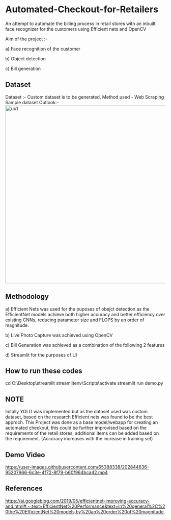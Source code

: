 
# Automated-Checkout-for-Retailers

An attempt to automate the billing process in retail stores with an inbuilt face recognizer for the customers using Efficient nets and OpenCV

Aim of the project :- 

a)  Face recognition of the customer

b)  Object detection

c)  Bill generation

## Dataset

Dataset :- 
Custom dataset is to be generated, Method used - Web Scraping
Sample dataset Outlook:-
<img width="558" alt="uo1" src="https://user-images.githubusercontent.com/65388338/196435731-569ebb93-e52c-486d-8eca-f8a403cde971.PNG">


## Methodology

a) Efficient Nets was used for the puposes of obejct detection as the EfficientNet models achieve both higher accuracy and better efficiency over existing CNNs, reducing parameter size and FLOPS by an order of magnitude.

b) Live Photo Capture was achieved using OpenCV

c) Bill Generation was achieved as a combination of the following 2 features

d) Streamlit for the purposes of UI

## How to run these codes

cd C:\Desktop\streamlit
streamlitenv\Scripts\activate
streamlit run demo.py


## NOTE 
Initally YOLO was implemented but as the dataset used was custom dataset, based on the research Efficient nets was found to be the best approch.
This Project was done as a base model/webapp for creating an automated checkout, this could be further improvised based on the requirements of the retail stores, additional items can be added based on the requirement.
(Accuracy increases with the increase in training set)

## Demo Video
https://user-images.githubusercontent.com/65388338/202844636-95207966-6c3e-4f72-8f79-b60f964bca42.mp4


## References

https://ai.googleblog.com/2019/05/efficientnet-improving-accuracy-and.html#:~:text=EfficientNet%20Performance&text=In%20general%2C%20the%20EfficientNet%20models,by%20an%20order%20of%20magnitude.
